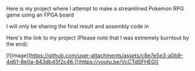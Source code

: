 Here is my project where I attempt to make a streamlined Pokemon RPG game using an FPGA board

I will only be sharing the final result and assembly code in 


Here's the link to my project (Please note that I was extremely burntout by the end): 

[![image](https://github.com/user-attachments/assets/c8e7e5e3-a0b9-4d61-8e0a-843db45f2c46.]](https://youtu.be/VcCTdSFHEGI)

